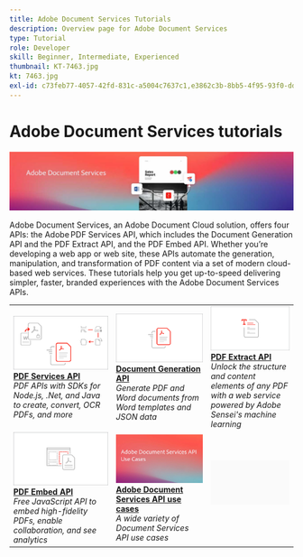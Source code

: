 ```yaml
---
title: Adobe Document Services Tutorials
description: Overview page for Adobe Document Services
type: Tutorial
role: Developer
skill: Beginner, Intermediate, Experienced
thumbnail: KT-7463.jpg
kt: 7463.jpg
exl-id: c73feb77-4057-42fd-831c-a5004c7637c1,e3862c3b-8bb5-4f95-93f0-dd3d4e9e0afa
---
```


# Adobe Document Services tutorials

![Document Services Banner](assets/DS_Hero.jpg)

Adobe Document Services, an Adobe Document Cloud solution, offers four APIs: the Adobe PDF Services API, which includes the Document Generation API and the PDF Extract API, and the PDF Embed API. Whether you’re developing a web app or web site, these APIs automate the generation, manipulation, and transformation of PDF content via a set of modern cloud-based web services. These tutorials help you get up-to-speed delivering simpler, faster, branded experiences with the Adobe Document Services APIs.

<table style="table-layout:fixed">
<tr>
 <td>
   <a href="pdfservices/overview-pdfservices.md">
      <img alt="PDF Services API" src="assets/PDFServices_1280.png" />
   </a>
    <div>
   <a href="pdfservices/overview-pdfservices.md"><strong>PDF Services API</strong></a>
    </div>
    <em>PDF APIs with SDKs for Node.js, .Net, and Java to create, convert, OCR PDFs, and more</em>
    <br>
  </td>
  <td>
   <a href="docgen/overview-docgen.md">
      <img alt="Document Generation API" src="assets/DocGen_1280.png" />
   </a>
    <div>
   <a href="docgen/overview-docgen.md""><strong>Document Generation API</strong></a>
    </div>
    <em>Generate PDF and Word documents from Word templates and JSON data</em>
    <br>
  </td>
  <td>
   <a href="pdfextract/overview-extract.md">
      <img alt="PDF Extract API" src="assets/PDFExtract_1280.png" />
   </a>
    <div>
   <a href="pdfextract/overview-extract.md"><strong>PDF Extract API</strong></a>
    </div>
    <em>Unlock the structure and content elements of any PDF with a web service powered by Adobe Sensei's machine learning</em>
    <br>
  </td>
</tr>
<tr>
 <td>
   <a href="pdfembed/overview-embed.md">
      <img alt="Getting started with Adobe PDF Tools API and Java" src="assets/PDFEmbed_1280.png" />
   </a>
    <div>
   <a href="pdfembed/overview-embed.md"><strong>PDF Embed API</strong></a>
    </div>
    <em>Free JavaScript API to embed high-fidelity PDFs, enable collaboration, and see analytics</em>
    <br>
  </td>
  <td>
   <a href="usecases/overview-usecases.md">
      <img alt="Adobe Document Services API use cases" src="assets/UseCase_thumb.jpg" />
   </a>
    <div>
   <a href="usecases/overview-usecases.md"><strong>Adobe Document Services API use cases</strong></a>
    </div>
    <em>A wide variety of Document Services API use cases</em>
    <br>
  </td>
  <td>
    <img alt="Spacer" src="assets/GrayBanner_Placeholder.png" />
    <div>
    <br>
  </td>
</tr>
</table>